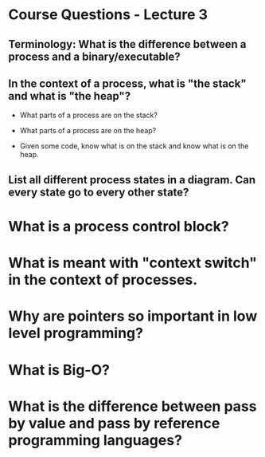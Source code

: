 # Course Questions - Lecture 3

## Terminology: What is the difference between a process and a binary/executable?
>

## In the context of a process, what is "the stack" and what is "the heap"?
>

- What parts of a process are on the stack?
>
- What parts of a process are on the heap?
>
- Given some code, know what is on the stack and know what is on the heap.
>

## List all different process states in a diagram. Can every state go to every other state?

# What is a process control block?

>

# What is meant with "context switch" in the context of processes.

>

# Why are pointers so important in low level programming?

>

# What is Big-O?

>

# What is the difference between pass by value and pass by reference programming languages?

>

